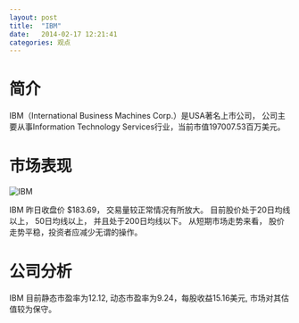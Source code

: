 ```yaml
---
layout: post
title:  "IBM"
date:   2014-02-17 12:21:41
categories: 观点
---
```


# 简介
IBM（International Business Machines Corp.）是USA著名上市公司，
公司主要从事Information Technology Services行业，当前市值197007.53百万美元。

# 市场表现

![IBM](http://finviz.com/chart.ashx?t=IBM&ty=c&ta=1&p=d&s=l)

IBM 昨日收盘价 $183.69，
交易量较正常情况有所放大。
目前股价处于20日均线以上，
50日均线以上，
并且处于200日均线以下。
从短期市场走势来看，
股价走势平稳，投资者应减少无谓的操作。

# 公司分析
IBM 目前静态市盈率为12.12, 动态市盈率为9.24，每股收益15.16美元,
市场对其估值较为保守。
